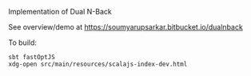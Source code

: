 Implementation of Dual N-Back

See overview/demo at https://soumyarupsarkar.bitbucket.io/dualnback

To build:
```
sbt fastOptJS
xdg-open src/main/resources/scalajs-index-dev.html
```

